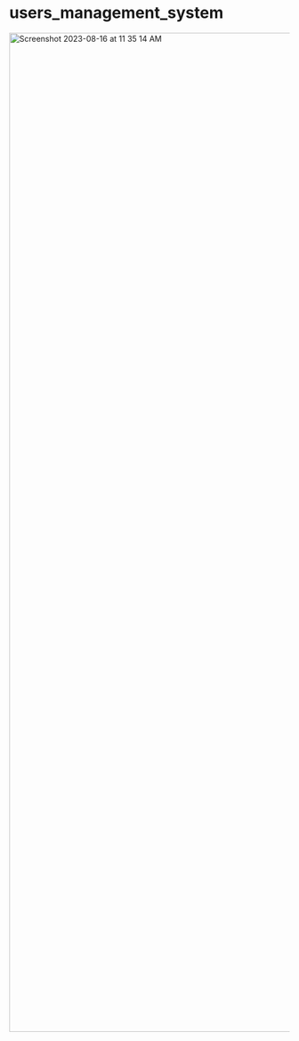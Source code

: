 # users_management_system
<img width="1792" alt="Screenshot 2023-08-16 at 11 35 14 AM" src="https://github.com/IqraSarwarArabi/users_management_system/assets/141229997/8c95b9bb-d6c3-485e-91d4-7bc0549a2d92">
